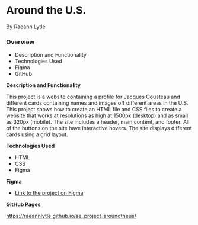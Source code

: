 # Around the U.S.

By Raeann Lytle

### Overview

- Description and Functionality
- Technologies Used
- Figma
- GitHub

**Description and Functionality**

This project is a website containing a profile for Jacques Cousteau and different cards containing names and images off different areas in the U.S. This project shows how to create an HTML file and CSS files to create a website that works at resolutions as high at 1500px (desktop) and as small as 320px (mobile). The site includes a header, main content, and footer. All of the buttons on the site have interactive hovers. The site displays different cards using a grid layout.

**Technologies Used**

- HTML
- CSS
- Figma

**Figma**

- [Link to the project on Figma](https://www.figma.com/file/ii4xxsJ0ghevUOcssTlHZv/Sprint-3%3A-Around-the-US?node-id=0%3A1)

**GitHub Pages**

https://raeannlytle.github.io/se_project_aroundtheus/
